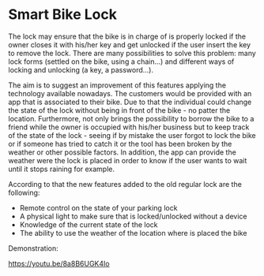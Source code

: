 # Smart Bike Lock

The lock may ensure that the bike is in charge of is properly locked if the owner closes it with his/her key and get unlocked if the user insert the key to remove the lock. There are many possibilities to solve this problem: many lock forms (settled on the bike, using a chain...) and different ways of locking and unlocking (a key, a password...).

The aim is to suggest an improvement of this features applying the technology available nowadays. The customers would be provided with an app that is associated to their bike. Due to that the individual could change the state of the lock without being in front of the bike - no patter the location. Furthermore, not only brings the possibility to borrow the bike to a friend while the owner is occupied with his/her business but to keep track of the state of the lock - seeing if by mistake the user forgot to lock the bike or if someone has tried to catch it or the tool has been broken by the weather or other possible factors. In addition, the app can provide the weather were the lock is placed in order to know if the user wants to wait until it stops raining for example.

According to that the new features added to the old regular lock are the following:
  * Remote control on the state of your parking lock
  * A physical light to make sure that is locked/unlocked without a device
  * Knowledge of the current state of the lock
  * The ability to use the weather of the location where is placed the bike


Demonstration:

https://youtu.be/8a8B6UGK4Io
